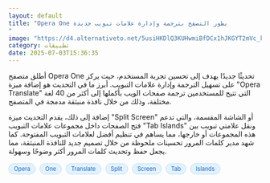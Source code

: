 ```yaml
---
layout: default
title: "Opera One يطور التصفح بترجمة وإدارة علامات تبويب جديدة
"
image: "https://d4.alternativeto.net/5usiHKDlQ3KUHwmiBfDCx1hJKGYT2mVc_kgZAN6Stbk/rs:fill:1520:760:0/g:ce:0:0/YWJzOi8vZGlzdC9jb250ZW50LzE3NTE1NTY5OTU0NDYucG5n.png"
category: تطبيقات
date: 2025-07-03T15:36:35
---
```


أطلق متصفح Opera One تحديثًا جديدًا يهدف إلى تحسين تجربة المستخدم، حيث يركز على تسهيل الترجمة وإدارة علامات التبويب. أبرز ما في التحديث هو إضافة ميزة "Opera Translate" التي تتيح للمستخدمين ترجمة صفحات الويب بأكملها إلى أكثر من 40 لغة مختلفة، وذلك من خلال نافذة منبثقة مدمجة في المتصفح.

إضافة إلى ذلك، يقدم التحديث ميزة "Split Screen" أو الشاشة المقسمة، والتي تدعم فتح الصفحات داخل مجموعات علامات التبويب "Tab Islands" ونقل علامتي تبويب بين هذه المجموعات أو خارجها، مما يساهم في تنظيم أفضل لعلامات التبويب المفتوحة. كما شهد مدير كلمات المرور تحسينات ملحوظة من خلال تصميم جديد للنافذة المنبثقة، مما يجعل حفظ وتحديث كلمات المرور أكثر وضوحًا وسهولة.

<div style="margin-top:2px; margin-bottom:2px;"><a href="https://bidjadraft.github.io/?query=Opera" style="background:#e3f2fd; color:#1565c0; font-size:80%; border-radius:12px; padding:3px 10px; margin:2px 4px 2px 0; display:inline-block; border:1px solid #bbdefb; text-decoration:none;">Opera</a> <a href="https://bidjadraft.github.io/?query=One" style="background:#e3f2fd; color:#1565c0; font-size:80%; border-radius:12px; padding:3px 10px; margin:2px 4px 2px 0; display:inline-block; border:1px solid #bbdefb; text-decoration:none;">One</a> <a href="https://bidjadraft.github.io/?query=Translate" style="background:#e3f2fd; color:#1565c0; font-size:80%; border-radius:12px; padding:3px 10px; margin:2px 4px 2px 0; display:inline-block; border:1px solid #bbdefb; text-decoration:none;">Translate</a> <a href="https://bidjadraft.github.io/?query=Split" style="background:#e3f2fd; color:#1565c0; font-size:80%; border-radius:12px; padding:3px 10px; margin:2px 4px 2px 0; display:inline-block; border:1px solid #bbdefb; text-decoration:none;">Split</a> <a href="https://bidjadraft.github.io/?query=Screen" style="background:#e3f2fd; color:#1565c0; font-size:80%; border-radius:12px; padding:3px 10px; margin:2px 4px 2px 0; display:inline-block; border:1px solid #bbdefb; text-decoration:none;">Screen</a> <a href="https://bidjadraft.github.io/?query=Tab" style="background:#e3f2fd; color:#1565c0; font-size:80%; border-radius:12px; padding:3px 10px; margin:2px 4px 2px 0; display:inline-block; border:1px solid #bbdefb; text-decoration:none;">Tab</a> <a href="https://bidjadraft.github.io/?query=Islands" style="background:#e3f2fd; color:#1565c0; font-size:80%; border-radius:12px; padding:3px 10px; margin:2px 4px 2px 0; display:inline-block; border:1px solid #bbdefb; text-decoration:none;">Islands</a></div><br><br>

